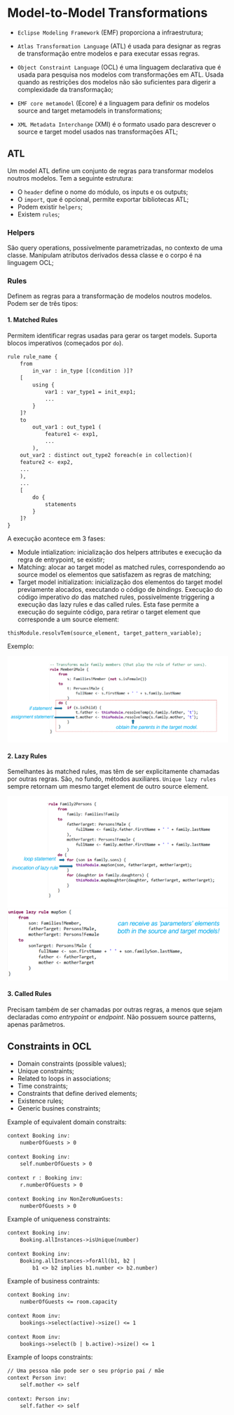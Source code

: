 # Model-to-Model Transformations

- `Eclipse Modeling Framework` (EMF) proporciona a infraestrutura;

- `Atlas Transformation Language` (ATL) é usada para designar as regras de transformação entre modelos e para executar essas regras. 

- `Object Constraint Language` (OCL) é uma linguagem declarativa que é usada para pesquisa nos modelos com transformações em ATL. Usada quando as restrições dos modelos não são suficientes para digerir a complexidade da transformação;

- `EMF core metamodel` (Ecore) é a linguagem para definir os modelos source and target metamodels in transformations;  

- `XML Metadata Interchange` (XMI) é o formato usado para descrever o source e target model usados nas transformações ATL;

## ATL

Um model ATL define um conjunto de regras para transformar modelos noutros modelos. Tem a seguinte estrutura:

- O `header` define o nome do módulo, os inputs e os outputs;
- O `import`, que é opcional, permite exportar bibliotecas ATL;
- Podem existir `helpers`;
- Existem `rules`;

### Helpers

São query operations, possivelmente parametrizadas, no contexto de uma classe. Manipulam atributos derivados dessa classe e o corpo é na linguagem OCL;

### Rules

Definem as regras para a transformação de modelos noutros modelos. Podem ser de três tipos:

#### 1. Matched Rules

Permitem identificar regras usadas para gerar os target models. Suporta blocos imperativos (começados por `do`).

```ocl
rule rule_name {
    from
        in_var : in_type [(condition )]?
    [
        using {
            var1 : var_type1 = init_exp1;
            ...
        }
    ]?
    to
        out_var1 : out_type1 (
            feature1 <- exp1,
            ...
        ),
    out_var2 : distinct out_type2 foreach(e in collection)(
    feature2 <- exp2,
    ...
    ),
    ...
    [
        do {
            statements
        }
    ]?
}
```

A execução acontece em 3 fases:

- Module intialization: inicialização dos helpers attributes e execução da regra de entrypoint, se existir;
- Matching: alocar ao target model as matched rules, correspondendo ao source model os elementos que satisfazem as regras de matching;
- Target model initialization: inicialização dos elementos do target model previamente alocados, executando o código de *bindings*. Execução do código imperativo *do* das matched rules, possivelmente triggering a execução das lazy rules e das called rules. Esta fase permite a execução do seguinte código, para retirar o target element que corresponde a um source element:

```ocl
thisModule.resolvTem(source_element, target_pattern_variable);
```

Exemplo:

![Matched Rule Example](../Images/matched_rules.png)

#### 2. Lazy Rules

Semelhantes às matched rules, mas têm de ser explicitamente chamadas por outras regras. São, no fundo, métodos auxiliares. `Unique lazy rules` sempre retornam um mesmo target element de outro source element.

![Lazy Rules 1](../Images/lazy_rules_1.png)
![Lazy Rules 2](../Images/lazy_rules_2.png)

#### 3. Called Rules

Precisam também de ser chamadas por outras regras, a menos que sejam declaradas como *entrypoint* or *endpoint*. Não possuem source patterns, apenas parâmetros.

## Constraints in OCL

- Domain constraints (possible values);
- Unique constraints;
- Related to loops in associations;
- Time constraints;
- Constraints that define derived elements;
- Existence rules;
- Generic busines constraints;

Example of equivalent domain constraits:

```ocl
context Booking inv:
    numberOfGuests > 0

context Booking inv:
    self.numberOfGuests > 0

context r : Booking inv:
    r.numberOfGuests > 0

context Booking inv NonZeroNumGuests:
    numberOfGuests > 0
```

Example of uniqueness constraints:

```ocl
context Booking inv: 
    Booking.allInstances->isUnique(number)

context Booking inv: 
    Booking.allInstances->forAll(b1, b2 |
        b1 <> b2 implies b1.number <> b2.number)
```

Example of business contraints:

```ocl
context Booking inv:
    numberOfGuests <= room.capacity

context Room inv:
    bookings->select(active)->size() <= 1

context Room inv:
    bookings->select(b | b.active)->size() <= 1
```

Example of loops constraints:

```ocl
// Uma pessoa não pode ser o seu próprio pai / mãe
context Person inv: 
    self.mother <> self

context: Person inv:
    self.father <> self
```